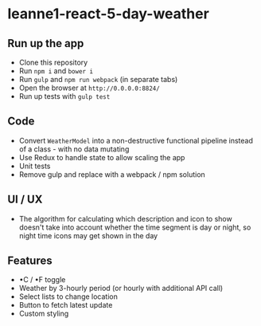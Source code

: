 # leanne1-react-5-day-weather

## Run up the app
- Clone this repository
- Run `npm i` and `bower i`
- Run `gulp` and `npm run webpack` (in separate tabs)
- Open the browser at `http://0.0.0.0:8824/`
- Run up tests with `gulp test`

## Code
- Convert `WeatherModel` into a non-destructive functional pipeline instead of a class - with no data mutating
- Use Redux to handle state to allow scaling the app
- Unit tests
- Remove gulp and replace with a webpack / npm solution

## UI / UX
- The algorithm for calculating which description and icon to show doesn't take into account whether
the time segment is day or night, so night time icons may get shown in the day

## Features
- •C / •F toggle
- Weather by 3-hourly period (or hourly with additional API call)
- Select lists to change location
- Button to fetch latest update
- Custom styling
